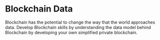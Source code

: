# Blockchain Data

Blockchain has the potential to change the way that the world approaches data. Develop Blockchain skills by understanding the data model behind Blockchain by developing your own simplified private blockchain.


